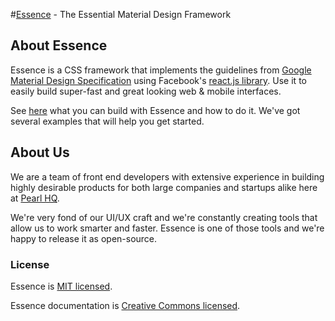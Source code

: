 #[Essence](http://essence.pearlhq.com/) - The Essential Material Design Framework

## About Essence
Essence is a CSS framework that implements the guidelines from [Google Material Design Specification](https://www.google.com/design/spec/material-design/introduction.html) using Facebook's [react.js library](https://facebook.github.io/react/). Use it to easily build super-fast and great looking web & mobile interfaces.

See [here](http://essence.pearlhq.com/) what you can build with Essence and how to do it. We've got several examples that will help you get started.

## About Us
We are a team of front end developers with extensive experience in building highly desirable products for both large companies and startups alike here at [Pearl HQ](http://www.pearlhq.com/).

We're very fond of our UI/UX craft and we're constantly creating tools that allow us to work smarter and faster. Essence is one of those tools and we're happy to release it as open-source.

### License
Essence is [MIT licensed](./LICENSE).

Essence documentation is [Creative Commons licensed](./LICENSE-docs).
